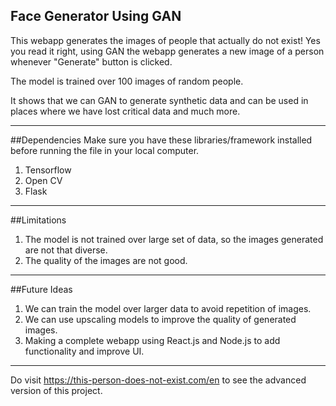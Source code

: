 Face Generator Using GAN
--------------------------------------
This webapp generates the images of people that actually do not exist!
Yes you read it right, using GAN the webapp generates a new image of a person whenever "Generate" button is clicked.

The model is trained over 100 images of random people.

It shows that we can GAN to generate synthetic data and can be used in places where we have lost critical data and much more.

-------------------------------------------------------
##Dependencies
Make sure you have these libraries/framework installed before running the file in your local computer.

1. Tensorflow
2. Open CV
3. Flask

-----------------------------------------
##Limitations

1. The model is not trained over large set of data, so the images generated are not that diverse.
2. The quality of the images are not good.
   
-----------------------------------------
##Future Ideas
1. We can train the model over larger data to avoid repetition of images.
2. We can use upscaling models to improve the quality of generated images.
3. Making a complete webapp using React.js and Node.js to add functionality and improve UI.
   
----------------------------------------------------------------------
Do visit https://this-person-does-not-exist.com/en to see the advanced version of this project.
